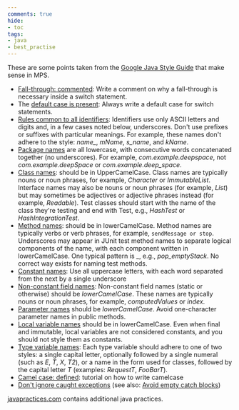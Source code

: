 ```yaml
---
comments: true
hide:
- toc
tags:
- java
- best_practise
---
```


These are some points taken from the [Google Java Style Guide](https://google.github.io/styleguide/javaguide.html) that make sense in MPS.

- [Fall-through: commented](https://google.github.io/styleguide/javaguide.html#s4.8.4-switch): Write a comment on why a fall-through is necessary inside a switch statement.
- The [default case is present](https://google.github.io/styleguide/javaguide.html#s4.8.4-switch): Always write a default case for switch statements.
- [Rules common to all identifiers](https://google.github.io/styleguide/javaguide.html#s4.8.4-switch): Identifiers use only ASCII letters and digits and, in a few cases noted below, underscores. Don't use prefixes or suffixes with particular meanings. For example, these names don't adhere to the style: *name_*, *mName*, *s_name*, and *kName*.
- [Package names](https://google.github.io/styleguide/javaguide.html#s4.8.4-switch) are all lowercase, with consecutive words concatenated together (no underscores). For example, *com.example.deepspace*, not *com.example.deepSpace* or *com.example.deep_space*.
- [Class names](https://google.github.io/styleguide/javaguide.html#s4.8.4-switch): should be in UpperCamelCase. Class names are typically nouns or noun phrases, for example, *Character* or *ImmutableList*. Interface names may also be nouns or noun phrases (for example, *List*) but may sometimes be adjectives or adjective phrases instead (for example, *Readable*). Test classes should start with the name of the class they're testing and end with Test, e.g., *HashTest* or *HashIntegrationTest*.
- [Method names](https://google.github.io/styleguide/javaguide.html#s4.8.4-switch): should be in lowerCamelCase. Method names are typically verbs or verb phrases, for example, `sendMessage or stop`. Underscores may appear in JUnit test method names to separate logical components of the name, with each component written in lowerCamelCase. One typical pattern is <methodUnderTest>_<state>, e.g., *pop_emptyStack*. No correct way exists for naming test methods.
- [Constant names](https://google.github.io/styleguide/javaguide.html#s4.8.4-switch): Use all uppercase letters, with each word separated from the next by a single underscore
- [Non-constant field names](https://google.github.io/styleguide/javaguide.html#s4.8.4-switch): Non-constant field names (static or otherwise) should be *lowerCamelCase*. These names are typically nouns or noun phrases, for example, *computedValues* or *index*.
- [Parameter names](https://google.github.io/styleguide/javaguide.html#s4.8.4-switch) should be *lowerCamelCase*. Avoid one-character parameter names in public methods.
- [Local variable names](https://google.github.io/styleguide/javaguide.html#s4.8.4-switch) should be in lowerCamelCase. Even when final and immutable, local variables are not considered constants, and you should not style them as constants.
- [Type variable names](https://google.github.io/styleguide/javaguide.html#s4.8.4-switch): Each type variable should adhere to one of two styles: a single capital letter, optionally followed by a single numeral (such as *E*, *T*, *X*, *T2*), or a name in the form used for classes, followed by the capital letter *T* (examples: *RequestT*, *FooBarT*).
- [Camel case: defined](https://google.github.io/styleguide/javaguide.html#s4.8.4-switch): tutorial on how to write camelcase
- [Don't ignore caught exceptions](https://google.github.io/styleguide/javaguide.html#s4.8.4-switch)
  (see also: [Avoid empty catch blocks](http://www.javapractices.com/topic/TopicAction.do?Id=16))

[javapractices.com]( http://www.javapractices.com/home/HomeAction.do) contains additional java practices.
